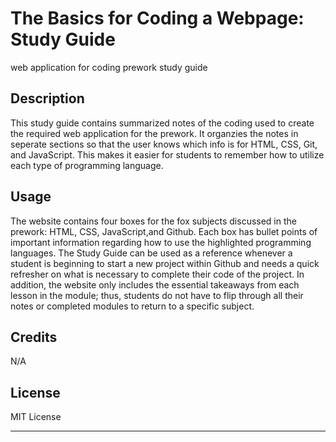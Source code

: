 # The Basics for Coding a Webpage: Study Guide
web application for coding prework study guide

## Description

 This study guide contains summarized notes of the coding used to create the required web application for the prework. It organzies the notes in seperate sections so that the user knows which info is for HTML, CSS, Git, and JavaScript. This makes it easier for students to remember how to utilize each type of programming language.


## Usage
The website contains four boxes for the fox subjects discussed in the prework: HTML, CSS, JavaScript,and Github. Each box has bullet points of important information regarding how to use the highlighted programming languages. The Study Guide can be used as a reference whenever a student is beginning to start a new project within Github and needs a quick refresher on what is necessary to complete their code of the project. In addition, the website only includes the essential takeaways from each lesson in the module; thus, students do not have to flip through all their notes or completed modules to return to a specific subject.

## Credits

N/A

## License

MIT License

---
